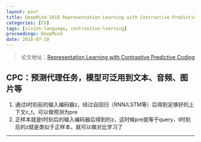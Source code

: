 ```yaml
---
layout: post
title: DeepMind-2018 Representation Learning with Contrastive Predictive Coding
categories: [CV]
tags: [vision-language, contrastive-learning]
proceedings: DeepMind
date: 2018-07-10
---
```


> 论文地址：[Representation Learning with Contrastive Predictive Coding](http://arxiv.org/abs/1807.03748)

## CPC：预测代理任务，模型可泛用到文本、音频、图片等

1. 通过t时刻前的输入编码器z，经过自回归（RNN/LSTM等）后得到足够好的上下文c_t，可以做预测为pre
2. 正样本就是t时刻后的输入编码器后得到的z，这时候pre就等于query，t时刻后的z就是类似于正样本，就可以做对比学习了

<HR align=left color=#987cb9 SIZE=1>
